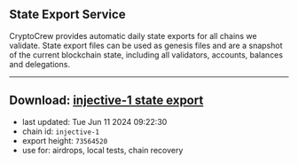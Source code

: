 ## State Export Service
CryptoCrew provides automatic daily state exports for all chains we validate. State export files can be used as genesis files and are a snapshot of the current blockchain state, including all validators, accounts, balances and delegations.

---
**Download: [injective-1 state export](https://dl-eu2.ccvalidators.com/SERVICE/injective/injective-1_export_73564520.json)**
---

- last updated: Tue Jun 11 2024 09:22:30
- chain id: `injective-1`
- export height: `73564520`
- use for: airdrops, local tests, chain recovery
